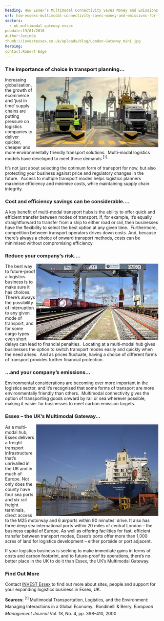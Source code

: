 ```yaml
---
heading: How Essex’s Multimodal Connectivity Saves Money and Emissions for Logistics Businesses
url: how-essexs-multimodal-connectivity-saves-money-and-emissions-for-logistics-businesses
sectors:
  - uk-multimodal-gateway-essex 
pubdate:19/01/2016
Author:Jacinda
thumb://investessex.co.uk/uploads/blog/London-Gateway_mini.jpg
heroimg:
contact:Robert Edge
---
```

<h3>The importance of choice in transport planning…</h3><p><img alt='London Gateway multi modal logistics' src='../uploads/blog/maxresdefault-1_700.jpg' style='width: 400px; margin-left: 2px; margin-right: 2px; float: right; height: 229px;'/>Increasing globalisation, the growth of ecommerce and ‘just in time’ supply chains are putting pressure on logistics companies to deliver quicker, cheaper and more environmentally friendly transport solutions.  Multi-modal logistics models have developed to meet these demands <sup>[1]. </sup> </p><p>It’s not just about selecting the optimum form of transport for now, but also protecting your business against price and regulatory changes in the future.  Access to multiple transport modes helps logistics planners maximise efficiency and minimise costs, while maintaining supply chain integrity.</p><h3>Cost and efficiency savings can be considerable….</h3><p>A key benefit of multi-modal transport hubs is the ability to offer quick and efficient transfer between modes of transport. If, for example, it’s equally straightforward to transfer from a ship to either road or rail, then businesses have the flexibility to select the best option at any given time.  Furthermore, competition between transport operators drives down costs. And, because there’s always a choice of onward transport methods, costs can be minimised without compromising efficiency. </p><h3>Reduce your company’s risk….</h3><p><img alt='London Gateway portcentric distribution from Essex' src='../uploads/blog/Ldn_gateway_rail_terminal_400.jpg' style='width: 400px; height: 250px; margin-left: 2px; margin-right: 2px; float: right;'/>The best way to future-proof a logistics business is to make sure it has choices.  There’s always the possibility of interruption to any given mode of transport, and for some cargo types even short delays can lead to financial penalties.  Locating at a multi-modal hub gives businesses the option to switch transport modes easily and quickly when the need arises.  And as prices fluctuate, having a choice of different forms of transport provides further financial protection.</p><h3>…and your company’s emissions…</h3><p>Environmental considerations are becoming ever more important in the logistics sector, and it’s recognised that some forms of transport are more environmentally friendly than others.  Multimodal connectivity gives the option of transporting goods onward by rail or sea wherever possible, making it easier for businesses to meet carbon emission targets. </p><h3>Essex – the UK’s Multimodal Gateway…</h3><p><img alt='Port of Tilbury' src='../uploads/blog/Tilbury_container_ship_400.jpg' style='width: 400px; height: 300px; margin-left: 2px; margin-right: 2px; float: right;'/>As a multi-modal hub, Essex delivers a freight transport infrastructure that’s unrivalled in the UK and in much of Europe. Not only does the county have four sea ports and six rail freight terminals, direct access to the M25 motorway and 6 airports within 90 minutes’ drive. It also has three deep sea international ports within 20 miles of central London – the business capital of Europe. As well as offering facilities for fast, efficient transfer between transport modes, Essex’s ports offer more than 1,000 acres of land for logistics development – either portside or port adjacent.</p><p>If your logistics business is seeking to make immediate gains in terms of costs and carbon footprint, and to future-proof its operations, there’s no better place in the UK to do it than Essex, the UK’s Multimodal Gateway.</p><h3>Find Out More</h3><p>Contact <a href='../index.html' target='_blank'>INVEST Essex</a><strong> </strong>to find out more about sites, people and support for your expanding logistics business in Essex, UK.</p><p><span style='line-height: 1.6;'><strong>Sources</strong>: </span><sup>[1] </sup><span style='line-height: 1.6;'>Multimodal Transportation, Logistics, and the Environment: Managing Interactions in a Global Economy.  Rondinelli &amp; Berry. </span><em style='line-height: 1.6;'>European Management Journal </em><span style='line-height: 1.6;'>Vol. 18, No. 4, pp. 398–410, 2000</span></p>